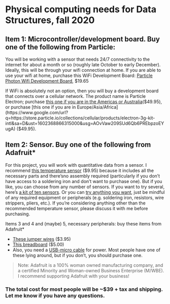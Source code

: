 # Physical computing needs for Data Structures, fall 2020

## Item 1: Microcontroller/development board. Buy one of the following from Particle:

You will be working with a sensor that needs 24/7 connectivity to the internet for about a month or so (roughly late October to early December). Ideally, this will be through your wifi connection at home. If you are able to use your wifi at home, purchase this WiFi Development Board: [Particle Photon Wifi Development Board](https://www.google.com/url?q=https://store.particle.io/collections/wifi/products/photon&sa=D&ust=1602368866313000&usg=AOvVaw2ATI4pgzpvbW_0M_5DAevA), $19.65

If WiFi is absolutely not an option, then you will buy a development board that connects over a cellular network. The product name is Particle Electron; purchase [this one if you are in the Americas or Australia](https://www.google.com/url?q=https://store.particle.io/collections/cellular/products/electron-3g-americas&sa=D&ust=1602368866314000&usg=AOvVaw1PNmLW-iPM6oTxahCIYf1h)($49.95), or purchase [this one if you are in Europe/Asia/Africa](https://www.google.com/url?q=https://store.particle.io/collections/cellular/products/electron-3g-kit-intl&sa=D&ust=1602368866315000&usg=AOvVaw209SUd6Qb6PREbpzoEYugA) ($49.95).

## Item 2: Sensor. Buy one of the following from Adafruit*

For this project, you will work with quantitative data from a sensor. I recommend [this temperature sensor](https://www.google.com/url?q=https://www.adafruit.com/product/385&sa=D&ust=1602368866315000&usg=AOvVaw2Oqb6J3CA325KY1d6zioQ1) ($9.95) because it includes all the necessary parts and there’sno assembly required (particularly if you don’t have access to a soldering iron and don’t want to purchase one). But if you like, you can choose from any number of sensors. If you want to try several, here’s [a kit of ten sensors](https://www.google.com/url?q=https://www.adafruit.com/product/176&sa=D&ust=1602368866315000&usg=AOvVaw2mquUdcejny9L0tp-MkNc3). Or you can [try anything you want](https://www.google.com/url?q=https://www.adafruit.com/category/35&sa=D&ust=1602368866316000&usg=AOvVaw1k_ieYhokL124VdI6imHNq), just be mindful of any required equipment or peripherals (e.g. soldering iron, resistors, wire strippers, pliers, etc.). If you’re considering anything other than the recommended temperature sensor, please discuss it with me before purchasing.

Items 3 and 4 and (maybe) 5, necessary peripherals: buy these items from Adafruit*

  * [These jumper wires](https://www.google.com/url?q=https://www.adafruit.com/product/3142&sa=D&ust=1602368866316000&usg=AOvVaw2t-M0pKP1TQ2jlckQLOa2f) ($3.95)
  * [This breadboard](https://www.google.com/url?q=https://www.adafruit.com/product/64&sa=D&ust=1602368866317000&usg=AOvVaw0ORLKvDRU9Pyyc2Em3JoLe) ($5.00)
  * Also, you need a [USB-micro cable](https://www.google.com/url?q=https://www.adafruit.com/product/3439&sa=D&ust=1602368866317000&usg=AOvVaw3Cr0qfCqQpqHajuznkEAAj) for power. Most people have one of these lying around, but if you don’t, you should purchase one.

> Note: Adafruit is a 100% woman owned manufacturing company, and a certified Minority and Woman-owned Business Enterprise (M/WBE). I recommend supporting Adafruit with your business!

### The total cost for most people will be ~$39 + tax and shipping. Let me know if you have any questions.
